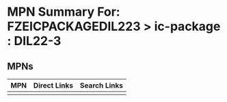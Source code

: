



# MPN Summary For: FZEICPACKAGEDIL223 > ic-package : DIL22-3

## MPNs
  

|MPN|Direct Links|Search Links|
| :--- | :--- | :--- |
||||
